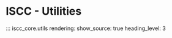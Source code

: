# **ISCC** - Utilities

::: iscc_core.utils
    rendering:
        show_source: true
        heading_level: 3

